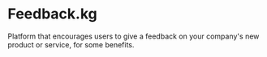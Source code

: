 # Feedback.kg
Platform that encourages users to give a feedback on your company's new product or service, for some benefits.

